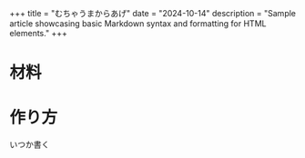 +++
title = "むちゃうまからあげ"
date = "2024-10-14"
description = "Sample article showcasing basic Markdown syntax and formatting for HTML elements."
+++

# 材料

# 作り方
いつか書く